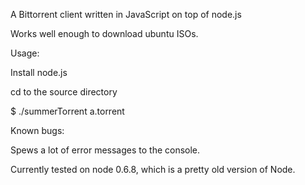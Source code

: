 A Bittorrent client written in JavaScript on top of node.js

Works well enough to download ubuntu ISOs.

Usage:

Install node.js

cd to the source directory

$ ./summerTorrent a.torrent

Known bugs:

Spews a lot of error messages to the console.

Currently tested on node 0.6.8, which is a pretty old version of Node.
